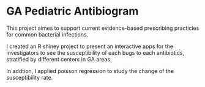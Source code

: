 # GA Pediatric Antibiogram
This project aimes to support current evidence-based prescribing practicies for common bacterial infections.

I created an R shiney project to present an interactive apps for the investigators to see the susceptibility of each bugs to each antibiotics, stratified by different centers in GA areas.

In addtion, I applied poisson regression to study the change of the susceptibility rate.
